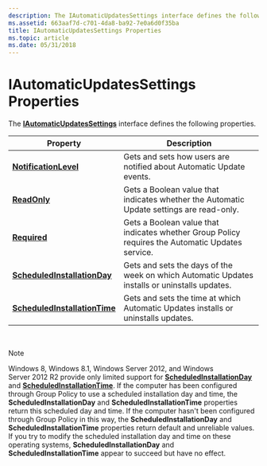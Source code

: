 ```yaml
---
description: The IAutomaticUpdatesSettings interface defines the following properties.
ms.assetid: 663aaf7d-c701-4da8-ba92-7e0a6d0f35ba
title: IAutomaticUpdatesSettings Properties
ms.topic: article
ms.date: 05/31/2018
---
```


# IAutomaticUpdatesSettings Properties

The [**IAutomaticUpdatesSettings**](/windows/desktop/api/Wuapi/nn-wuapi-iautomaticupdatessettings) interface defines the following properties.



| Property                                                                                 | Description                                                                                      |
|------------------------------------------------------------------------------------------|--------------------------------------------------------------------------------------------------|
| [**NotificationLevel**](/windows/desktop/api/Wuapi/nf-wuapi-iautomaticupdatessettings-get_notificationlevel)                 | Gets and sets how users are notified about Automatic Update events.                              |
| [**ReadOnly**](/windows/desktop/api/Wuapi/nf-wuapi-iautomaticupdatessettings-get_readonly)                                   | Gets a Boolean value that indicates whether the Automatic Update settings are read-only.         |
| [**Required**](/windows/desktop/api/Wuapi/nf-wuapi-iautomaticupdatessettings-get_required)                                   | Gets a Boolean value that indicates whether Group Policy requires the Automatic Updates service. |
| [**ScheduledInstallationDay**](/windows/desktop/api/Wuapi/nf-wuapi-iautomaticupdatessettings-get_scheduledinstallationday)   | Gets and sets the days of the week on which Automatic Updates installs or uninstalls updates.    |
| [**ScheduledInstallationTime**](/windows/desktop/api/Wuapi/nf-wuapi-iautomaticupdatessettings-get_scheduledinstallationtime) | Gets and sets the time at which Automatic Updates installs or uninstalls updates.                |



 

> [!Note]  
> Windows 8, Windows 8.1, Windows Server 2012, and Windows Server 2012 R2 provide only limited support for [**ScheduledInstallationDay**](/windows/desktop/api/Wuapi/nf-wuapi-iautomaticupdatessettings-get_scheduledinstallationday) and [**ScheduledInstallationTime**](/windows/desktop/api/Wuapi/nf-wuapi-iautomaticupdatessettings-get_scheduledinstallationtime). If the computer has been configured through Group Policy to use a scheduled installation day and time, the **ScheduledInstallationDay** and **ScheduledInstallationTime** properties return this scheduled day and time. If the computer hasn't been configured through Group Policy in this way, the **ScheduledInstallationDay** and **ScheduledInstallationTime** properties return default and unreliable values. If you try to modify the scheduled installation day and time on these operating systems, **ScheduledInstallationDay** and **ScheduledInstallationTime** appear to succeed but have no effect.

 

 

 



